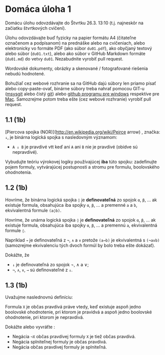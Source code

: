 Domáca úloha 1
==============

Domácu úlohu odovzdávajte do Štvrtku 26.3. 13:10 (t.j. najneskôr
na začiatku štvrtkových cvičení).

Úlohu odovzdávajte buď fyzicky na papier formátu A4 (čitateľne označenom a
podpísanom) na prednáške alebo na cvičeniach, alebo elektronicky vo formáte PDF
(ako súbor `du01.pdf`), ako obyčjaný textový alebo súbor (`du01.txt`), alebo
ako súbor v GitHub Markdown formáte (`du01.md`) do vetvy `du01`. Nezabudnite vyrobiť
pull request.

Wordovské dokumenty, obrázky a skenované / fotografované riešenia nebudú hodnotené.

Bohužiaľ cez webové rozhranie sa na GitHub dajú súbory len priamo písať alebo
copy-paste-ovať, binárne súbory treba nahrať pomocou GIT-u
([msysgit](http://msysgit.github.io/) alebo čistý
[git](http://git-scm.com/downloads)) alebo [github programu pre
windows](http://windows.github.com/) respektíve pre
[Mac](http://mac.github.com/).  Samozrejme potom treba ešte (cez webové
rozhranie) vyrobiť pull request.

## 1.1 (1b)

[Piercova spojka (NOR)](http://en.wikipedia.org/wiki/Peirce arrow)
, značka: `↓`, je binárna logická spojka s nasledovným významom:
* `A ↓ B` je pravdivé vtt keď ani `A` ani `B` nie je pravdivé (obidve sú nepravdivé).

Vybudujte teóriu výrokovej logiky používajúcej **iba** túto spojku: zadefinujte pojem
formuly, vytvárajúcej postupnosti a stromu pre formulu, boolovského ohodnotenia.

## 1.2 (1b)

Hovríme, že binárna logická spojka `◊` je **definovateľná** zo spojok `α`, `β`,
... ak existuje formula, obsahujúca iba spojky `α`, `β`, ...  a premenné `a` a
`b`, ekvivalentná formule `(a◊b)`.

Hovríme, že unárna logická spojka `◊` je **definovateľná** zo spojok `α`, `β`,
... ak existuje formula, obsahujúca iba spojky `α`, `β`, ...  a premennú `a`,
ekvivalentná formule `◊`.

Napríklad `→` je definovateľná z `¬`, `∧` a `∨` pretože `(a→b)` je ekvivalentná s `(¬a∨b)`
(samozrejme ekvivalenciu tých dvoch formúl by bolo treba ešte dokázať).

Dokážte, že
  * `↓` je definovateľná zo spojok ¬, ∧ a ∨;
  * `¬`, `∧`, `∨`, `→` sú definovateľné z `↓`.

## 1.3 (1b)

Uvažujme naslednovnú definíciu:

Formula `X` je občas pravdivá práve vtedy, keď existuje aspoň jedno boolovské ohodnotenie, pri
ktorom je pravidvá a aspoň jedno boolovské ohodnotenie, pri ktorom je nepravdivá.

Dokážte alebo vyvráťte :

* Negácia `¬X` občas pravdivej formuly `X` je tiež občas pravdivá.
* Negácia splniteľnej formuly je občas pravdivá.
* Negácia občas pravdivej formuly je splniteľná.

